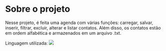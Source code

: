 # Sobre o projeto

Nesse projeto, é feita uma agenda com várias funções: carregar, salvar, inserir, filtrar, excluir, alterar e listar contatos. Além disso, os contatos estão em ordem alfabética e armazenados em um arquivo .txt.

Linguagem utilizada: <img src="https://img.shields.io/badge/Python-3776AB?style=for-the-badge&logo=python&logoColor=white" />
